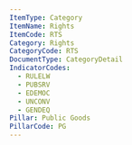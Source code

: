 ```yaml
---
ItemType: Category
ItemName: Rights
ItemCode: RTS
Category: Rights
CategoryCode: RTS
DocumentType: CategoryDetail
IndicatorCodes:
  - RULELW
  - PUBSRV
  - EDEMOC
  - UNCONV
  - GENDEQ
Pillar: Public Goods
PillarCode: PG
---
```


